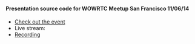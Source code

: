 #### Presentation source code for WOWRTC Meetup San Francisco 11/06/14

* [Check out the event](http://www.eventbrite.com/e/developing-next-generation-telecom-apps-with-webrtc-tickets-13722537479?aff=eorg)
* Live stream:
* [Recording](http://www.ustream.tv/channel/2600hz)
